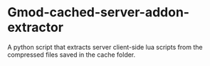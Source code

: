 # Gmod-cached-server-addon-extractor
A python script that extracts server client-side lua scripts from the compressed files saved in the cache folder.
